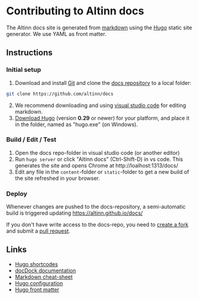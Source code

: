 # Contributing to Altinn docs

The Altinn docs site is generated from [markdown](https://github.com/adam-p/markdown-here/wiki/Markdown-Cheatsheet) 
using the [Hugo](https://gohugo.io/overview/introduction/) static site generator.
We use YAML as front matter.


## Instructions 

### Initial setup
1. Download and install [Git](https://git-scm.com/downloads) and clone the [docs repository](https://github.com/altinn/docs) to a local folder:
```bash
git clone https://github.com/altinn/docs
```
2. We recommend downloading and using [visual studio code](https://code.visualstudio.com) for editing markdown.
3. [Download Hugo](https://github.com/gohugoio/hugo/releases) (version **0.29** or newer) for your platform, and place it in the folder, named as "hugo.exe" (on Windows).

### Build / Edit / Test
1. Open the docs repo-folder in visual studio code (or another editor)
2. Run `hugo server` or click "Altinn docs" (Ctrl-Shift-D) in vs code. This generates the site and opens Chrome at http://loalhost:1313/docs/
3. Edit any file in the `content`-folder or `static`-folder to get a new build of the site refreshed in your browser.

### Deploy
Whenever changes are pushed to the docs-repository, a semi-automatic build is triggered updating https://altinn.github.io/docs/

If you don't have write access to the docs-repo, you need to [create a fork](https://help.github.com/articles/fork-a-repo/)
and submit a [pull request](https://help.github.com/articles/about-pull-requests/).


## Links

 - [Hugo shortcodes](https://gohugo.io/content-management/shortcodes/)
 - [docDock documentation](https://themes.gohugo.io/theme/docdock/)
 - [Markdown cheat-sheet](https://github.com/adam-p/markdown-here/wiki/Markdown-Cheatsheet)
 - [Hugo configuration](https://gohugo.io/overview/configuration/)
 - [Hugo front matter](https://gohugo.io/content/front-matter/)
 
